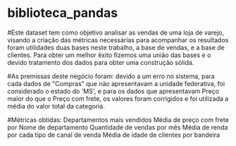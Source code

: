 # biblioteca_pandas

#Este dataset tem como objetivo analisar as vendas de uma loja de varejo, visando a criação das métricas necessárias para acompanhar os resultados foram utilidades duas bases neste trabalho, a base de vendas, e a base de clientes. Para obter um melhor êxito fizemos uma união das bases e o devido tratamento dos dados para obter uma construção sólida.

#As premissas deste negócio foram: devido a um erro no sistema, para cada dados de "Compras" que não apresentavam a unidade federativa, foi considerado o estado do 'MS',
e para os dados que apresentavam Preço maior do que o Preço com frete, os valores foram corrigidos e foi utilizada a média do valor total da categoria.

#Métricas obtidas:
Departamentos mais vendidos
Média de preço com frete por Nome de departamento
Quantidade de vendas por mês
Média de renda por cada tipo de canal de venda
Média de idade de clientes por bandeira
